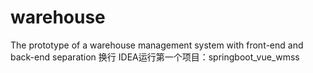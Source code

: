 # warehouse
The prototype of a warehouse management system with front-end and back-end separation
换行
IDEA运行第一个项目：springboot_vue_wmss
